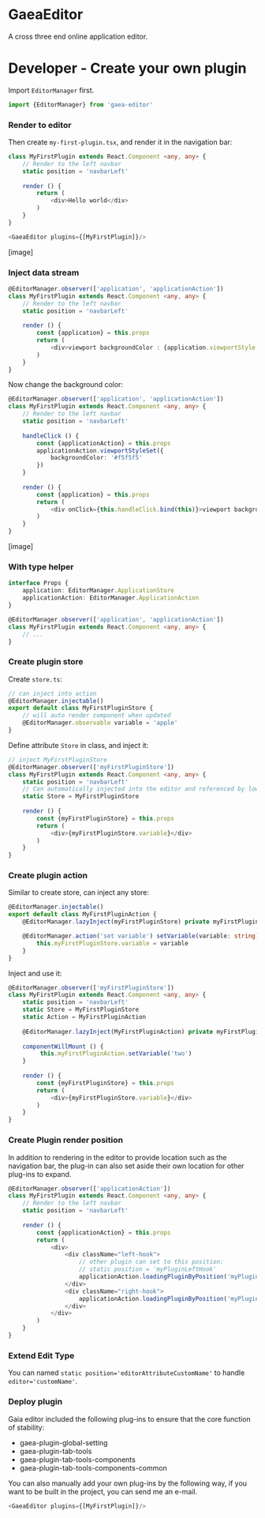 # GaeaEditor

A cross three end online application editor.

# Developer - Create your own plugin

Import `EditorManager` first.

```typescript
import {EditorManager} from 'gaea-editor'
```

### Render to editor

Then create `my-first-plugin.tsx`, and render it in the navigation bar:

```typescript
class MyFirstPlugin extends React.Component <any, any> {
    // Render to the left navbar
    static position = 'navbarLeft'
    
    render () {
        return (
            <div>Hello world</div>
        )
    }
}
```

```typescript
<GaeaEditor plugins={[MyFirstPlugin]}/>
```

[image]

### Inject data stream

```typescript
@EditorManager.observer(['application', 'applicationAction'])
class MyFirstPlugin extends React.Component <any, any> {
    // Render to the left navbar
    static position = 'navbarLeft'
    
    render () {
        const {application} = this.props
        return (
            <div>viewport backgroundColor : {application.viewportStyle.backgroundColor}</div>
        )
    }
}
```

Now change the background color:

```typescript
@EditorManager.observer(['application', 'applicationAction'])
class MyFirstPlugin extends React.Component <any, any> {
    // Render to the left navbar
    static position = 'navbarLeft'
    
    handleClick () {
        const {applicationAction} = this.props
        applicationAction.viewportStyleSet({
            backgroundColor: '#f5f5f5'
        })
    }
    
    render () {
        const {application} = this.props
        return (
            <div onClick={this.handleClick.bind(this)}>viewport backgroundColor : {application.viewportStyle.backgroundColor}</div>
        )
    }
}
```

[image]

### With type helper

```typescript
interface Props {
    application: EditorManager.ApplicationStore
    applicationAction: EditorManager.ApplicationAction
}

@EditorManager.observer(['application', 'applicationAction'])
class MyFirstPlugin extends React.Component <any, any> {
    // ...
}
```

### Create plugin store

Create `store.ts`:

```typescript
// can inject into action
@EditorManager.injectable()
export default class MyFirstPluginStore {
    // will auto render component when updated
    @EditorManager.observable variable = 'apple'
}
```

Define attribute `Store` in class, and inject it:

```typescript
// inject MyFirstPluginStore
@EditorManager.observer(['myFirstPluginStore'])
class MyFirstPlugin extends React.Component <any, any> {
    static position = 'navbarLeft'
    // Can automatically injected into the editor and referenced by lower case first letter.
    static Store = MyFirstPluginStore
    
    render () {
        const {myFirstPluginStore} = this.props
        return (
            <div>{myFirstPluginStore.variable}</div>
        )
    }
}
```

### Create plugin action

Similar to create store, can inject any store:

```typescript
@EditorManager.injectable()
export default class MyFirstPluginAction {
    @EditorManager.lazyInject(myFirstPluginStore) private myFirstPluginStore: myFirstPluginStore

    @EditorManager.action('set variable') setVariable(variable: string) {
        this.myFirstPluginStore.variable = variable
    }
}
```

Inject and use it:

```typescript
@EditorManager.observer(['myFirstPluginStore'])
class MyFirstPlugin extends React.Component <any, any> {
    static position = 'navbarLeft'
    static Store = MyFirstPluginStore
    static Action = MyFirstPluginAction
    
    @EditorManager.lazyInject(MyFirstPluginAction) private myFirstPluginAction: MyFirstPluginAction
    
    componentWillMount () {
         this.myFirstPluginAction.setVariable('two')
    }
    
    render () {
        const {myFirstPluginStore} = this.props
        return (
            <div>{myFirstPluginStore.variable}</div>
        )
    }
}
```

### Create Plugin render position

In addition to rendering in the editor to provide location such as the navigation bar, the plug-in can also set aside their own location for other plug-ins to expand.

```typescript
@EditorManager.observer(['applicationAction'])
class MyFirstPlugin extends React.Component <any, any> {
    // Render to the left navbar
    static position = 'navbarLeft'
    
    render () {
        const {applicationAction} = this.props
        return (
            <div>
                <div className="left-hook">
                    // other plugin can set to this position:
                    // static position = 'myPluginLeftHook'
                    applicationAction.loadingPluginByPosition('myPluginLeftHook')
                </div>
                <div className="right-hook">
                    applicationAction.loadingPluginByPosition('myPluginRightHook')
                </div>
            </div>
        )
    }
}
```

### Extend Edit Type

You can named `static position='editorAttributeCustomName'` to handle `editor='customName'`.

### Deploy plugin

Gaia editor included the following plug-ins to ensure that the core function of stability: 

- gaea-plugin-global-setting
- gaea-plugin-tab-tools
- gaea-plugin-tab-tools-components
- gaea-plugin-tab-tools-components-common

You can also manually add your own plug-ins by the following way, if you want to be built in the project, you can send me an e-mail.

```typescript
<GaeaEditor plugins={[MyFirstPlugin]}/>
```
